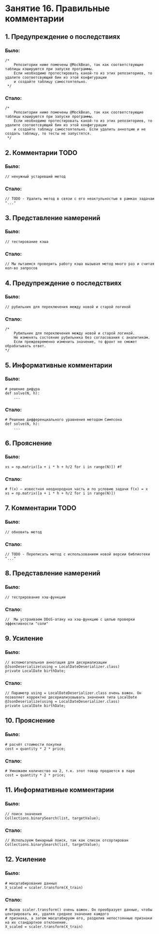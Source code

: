 # Занятие 16. Правильные комментарии

## 1. Предупреждение о последствиях
### Было:
```
/* 
    Репозитории ниже помечены @MockBean, так как соответствующие таблицы кэшируются при запуске программы.
    Если необходимо протестировать какой-то из этих репозиториев, то удалите соответсвующий бин из этой конфигурации
    и создайте таблицу самостоятельно.
 */
```

### Стало:
```
/* 
    Репозитории ниже помечены @MockBean, так как соответствующие таблицы кэшируются при запуске программы.
    Если необходимо протестировать какой-то из этих репозиториев, то удалите соответсвующий бин из этой конфигурации
    и создайте таблицу самостоятельно. Если удалить аннотцию и не создать таблицу, то тесты не запустятся.
 */
```

## 2. Комментарии TODO
### Было:
```
// ненужный устаревший метод
```

### Стало:
```
// TODO - Удалить метод в связи с его неактульностью в рамках задачаи "..."
```

## 3. Представление намерений
### Было:
```
// тестирование кэша
```

### Стало:
```
// Мы пытаемся проверить работу кэша вызывая метод много раз и считая кол-во запросов
```

## 4. Предупреждение о последствиях
### Было:
```
// рубильник для переключения между новой и старой логикой
```

### Стало:
```
/* 
    Рубильник для переключения между новой и старой логикой.
    Не изменять состояние рубильника без согласования с аналитиком. 
    Если преждевременно изменить значение, то фронт не сможет обрабатывать ответ.
*/
```

## 5. Информативные комментарии
### Было:
```
# решение дифура
def solve(N, h):
    ...
```

### Стало:
```
# Решение дифференциального уравнения методом Симпсона
def solve(N, h):
    ...
```

## 6. Прояснение
### Было:
```
xs = np.matrix([a + i * h + h/2 for i in range(N)]) #f
```

### Стало:
```
# f(x) – известная неоднородная часть и по условию задачи f(x) = x
xs = np.matrix([a + i * h + h/2 for i in range(N)])
```

## 7. Комментарии TODO
### Было:
```
// обновить метод
```

### Стало:
```
// TODO - Переписать метод с использованием новой версии библиотеки "..."
```

## 8. Представление намерений
### Было:
```
// тестрирование хэш-функции
```

### Стало:
```
//  Мы устраиваем DDoS-атаку на хэш-функцию с целью проверки эффективности "соли"
```

## 9. Усиление
### Было:
```
// вспомогательная аннотация для десериализации
@JsonDeserialize(using = LocalDateDeserializer.class)
private LocalDate birthDate;
```

### Стало:
```
// Параметр using = LocalDateDeserializer.class очень важен. Он позволяет корректно десериализовывать значения типа LocalDate
@JsonDeserialize(using = LocalDateDeserializer.class)
private LocalDate birthDate;
```

## 10. Прояснение
### Было:
```
# расчёт стоимости покупки
cost = quantity * 2 * price;
```

### Стало:
```
# Умножаем количество на 2, т.к. этот товар продается в паре
cost = quantity * 2 * price;
```

## 11. Информативные комментарии
### Было:
```
// поиск значения
Collections.binarySearch(list, targetValue);
```

### Стало:
```
// Используем бинарный поиск, так как список отсортирован
Collections.binarySearch(list, targetValue);
```

## 12. Усиление
### Было:
```
# масштабирование данных
X_scaled = scaler.transform(X_train)
```

### Стало:
```
# Вызов scaler.transform() очень важен. Он преобразует данные, чтобы центрировать их, удаляя среднее значение каждого 
# признака, а затем масштабируем его, разделив непостоянные признаки на их стандартное отклонение.
X_scaled = scaler.transform(X_train)
```
